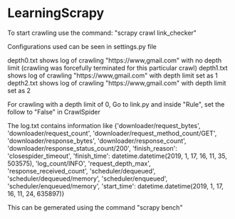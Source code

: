 # LearningScrapy
To start crawling use the command:
  "scrapy crawl link_checker"

Configurations used can be seen in settings.py file

depth0.txt shows log of crawling "https://www,gmail.com" with no depth limit (crawling was forcefully terminated for this particular crawl)
depth1.txt shows log of crawling "https://www,gmail.com" with depth limit set as 1
depth2.txt shows log of crawling "https://www,gmail.com" with depth limit set as 2

For crawling with a depth limit of 0, Go to link.py and inside "Rule", set the follow to "False" in CrawlSpider

The log.txt contains information like 
{'downloader/request_bytes', 'downloader/request_count', 'downloader/request_method_count/GET', 'downloader/response_bytes', 'downloader/response_count', 'downloader/response_status_count/200', 'finish_reason': 'closespider_timeout', 'finish_time': datetime.datetime(2019, 1, 17, 16, 11, 35, 503575), 'log_count/INFO', 'request_depth_max', 'response_received_count', 'scheduler/dequeued', 'scheduler/dequeued/memory', 'scheduler/enqueued', 'scheduler/enqueued/memory', 'start_time': datetime.datetime(2019, 1, 17, 16, 11, 24, 635897)}

This can be gemerated using the command "scrapy bench"

